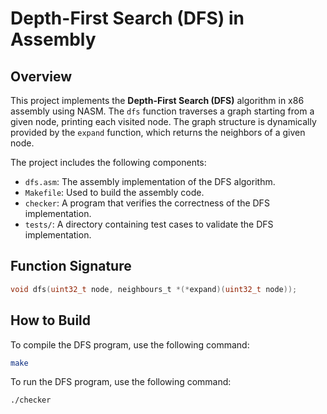 # Depth-First Search (DFS) in Assembly

## Overview

This project implements the **Depth-First Search (DFS)** algorithm in x86 assembly using NASM. The `dfs` function traverses a graph starting from a given node, printing each visited node. The graph structure is dynamically provided by the `expand` function, which returns the neighbors of a given node.

The project includes the following components:
- `dfs.asm`: The assembly implementation of the DFS algorithm.
- `Makefile`: Used to build the assembly code.
- `checker`: A program that verifies the correctness of the DFS implementation.
- `tests/`: A directory containing test cases to validate the DFS implementation.

## Function Signature

```c
void dfs(uint32_t node, neighbours_t *(*expand)(uint32_t node));
```

## How to Build

To compile the DFS program, use the following command:

```bash
make
```

To run the DFS program, use the following command:
```bash
./checker
```